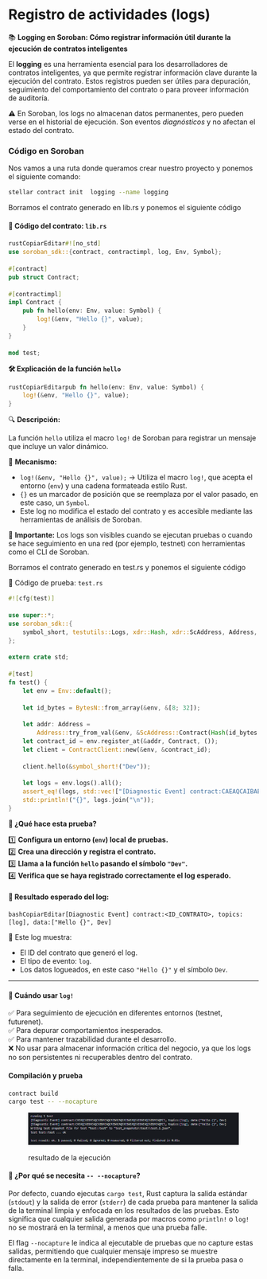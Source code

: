 # Registro de actividades (logs)

📚 **Logging en Soroban: Cómo registrar información útil durante la ejecución de contratos inteligentes**

El **logging** es una herramienta esencial para los desarrolladores de contratos inteligentes, ya que permite registrar información clave durante la ejecución del contrato. Estos registros pueden ser útiles para depuración, seguimiento del comportamiento del contrato o para proveer información de auditoría.

⚠️ En Soroban, los logs no almacenan datos permanentes, pero pueden verse en el historial de ejecución. Son eventos _diagnósticos_ y no afectan el estado del contrato.

### Código en Soroban

Nos vamos a una ruta donde queramos crear nuestro proyecto y ponemos el siguiente comando:

```bash
stellar contract init  logging --name logging
```

Borramos el contrato generado en  lib.rs y ponemos el siguiente código

#### 📌 Código del contrato: `lib.rs`

```rust
rustCopiarEditar#![no_std]
use soroban_sdk::{contract, contractimpl, log, Env, Symbol};

#[contract]
pub struct Contract;

#[contractimpl]
impl Contract {
    pub fn hello(env: Env, value: Symbol) {
        log!(&env, "Hello {}", value);
    }
}

mod test;
```

**🛠 Explicación de la función `hello`**

```rust
rustCopiarEditarpub fn hello(env: Env, value: Symbol) {
    log!(&env, "Hello {}", value);
}
```

🔍 **Descripción:**

La función `hello` utiliza el macro `log!` de Soroban para registrar un mensaje que incluye un valor dinámico.

📌 **Mecanismo:**

* `log!(&env, "Hello {}", value);` → Utiliza el macro `log!`, que acepta el entorno (`env`) y una cadena formateada estilo Rust.
* `{}` es un marcador de posición que se reemplaza por el valor pasado, en este caso, un `Symbol`.
* Este log no modifica el estado del contrato y es accesible mediante las herramientas de análisis de Soroban.

🧠 **Importante:** Los logs son visibles cuando se ejecutan pruebas o cuando se hace seguimiento en una red (por ejemplo, testnet) con herramientas como el CLI de Soroban.

Borramos el contrato generado en  test.rs y ponemos el siguiente código

🧪 Código de prueba: `test.rs`

```rust
#![cfg(test)]

use super::*;
use soroban_sdk::{
    symbol_short, testutils::Logs, xdr::Hash, xdr::ScAddress, Address, BytesN, Env, TryFromVal,
};

extern crate std;

#[test]
fn test() {
    let env = Env::default();

    let id_bytes = BytesN::from_array(&env, &[8; 32]);

    let addr: Address =
        Address::try_from_val(&env, &ScAddress::Contract(Hash(id_bytes.to_array()))).unwrap();
    let contract_id = env.register_at(&addr, Contract, ());
    let client = ContractClient::new(&env, &contract_id);

    client.hello(&symbol_short!("Dev"));

    let logs = env.logs().all();
    assert_eq!(logs, std::vec!["[Diagnostic Event] contract:CAEAQCAIBAEAQCAIBAEAQCAIBAEAQCAIBAEAQCAIBAEAQCAIBAEAQMCJ, topics:[log], data:[\"Hello {}\", Dev]"]);
    std::println!("{}", logs.join("\n"));
}
```

**🧪 ¿Qué hace esta prueba?**

1️⃣ **Configura un entorno (`env`) local de pruebas.**\
2️⃣ **Crea una dirección y registra el contrato.**\
3️⃣ **Llama a la función `hello` pasando el símbolo `"Dev"`.**\
4️⃣ **Verifica que se haya registrado correctamente el log esperado.**

#### 📝 Resultado esperado del log:

```
bashCopiarEditar[Diagnostic Event] contract:<ID_CONTRATO>, topics:[log], data:["Hello {}", Dev]
```

📌 Este log muestra:

* El ID del contrato que generó el log.
* El tipo de evento: `log`.
* Los datos logueados, en este caso `"Hello {}"` y el símbolo `Dev`.

***

#### 🧠 Cuándo usar `log!`

✅ Para seguimiento de ejecución en diferentes entornos (testnet, futurenet).\
✅ Para depurar comportamientos inesperados.\
✅ Para mantener trazabilidad durante el desarrollo.\
❌ No usar para almacenar información crítica del negocio, ya que los logs no son persistentes ni recuperables dentro del contrato.

#### Compilación y prueba

```bash
contract build
cargo test -- --nocapture
```

<figure><img src="../../.gitbook/assets/image.png" alt=""><figcaption><p>resultado de la ejecución</p></figcaption></figure>

#### 🧪 ¿Por qué se necesita `-- --nocapture`?

Por defecto, cuando ejecutas `cargo test`, Rust captura la salida estándar (`stdout`) y la salida de error (`stderr`) de cada prueba para mantener la salida de la terminal limpia y enfocada en los resultados de las pruebas. Esto significa que cualquier salida generada por macros como `println!` o `log!` no se mostrará en la terminal, a menos que una prueba falle.

El flag `--nocapture` le indica al ejecutable de pruebas que no capture estas salidas, permitiendo que cualquier mensaje impreso se muestre directamente en la terminal, independientemente de si la prueba pasa o falla.

